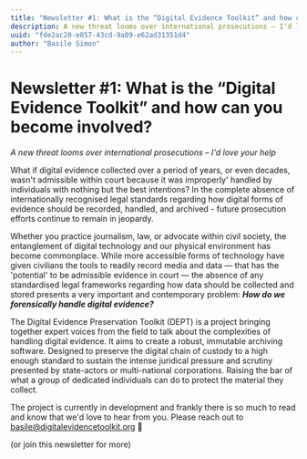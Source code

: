 ```yaml
---
title: "Newsletter #1: What is the “Digital Evidence Toolkit” and how can you become involved?"
description: A new threat looms over international prosecutions – I'd love your help
uuid: "fde2ac20-e857-43cd-9a09-e62ad31351d4"
author: "Basile Simon"
---
```


# Newsletter #1: What is the “Digital Evidence Toolkit” and how can you become involved?
_A new threat looms over international prosecutions – I'd love your help_


What if digital evidence collected over a period of years, or even decades, wasn't admissible within court because it was improperly' handled by individuals with nothing but the best intentions? In the complete absence of internationally recognised legal standards regarding how digital forms of evidence should be recorded, handled, and archived - future prosecution efforts continue to remain in jeopardy.

Whether you practice journalism, law, or advocate within civil society, the entanglement of digital technology and our physical environment has become commonplace. While more accessible forms of technology have given civilians the tools to readily record media and data — that has the 'potential' to be admissible evidence in court — the absence of any standardised legal frameworks regarding how data should be collected and stored presents a very important and contemporary problem: _**How do we forensically handle digital evidence?**_

The Digital Evidence Preservation Toolkit (DEPT) is a project bringing together expert voices from the field to talk about the complexities of handling digital evidence. It aims to create a robust, immutable archiving software. Designed to preserve the digital chain of custody to a high enough standard to sustain the intense juridical pressure and scrutiny presented by state-actors or multi-national corporations. Raising the bar of what a group of dedicated individuals can do to protect the material they collect.

The project is currently in development and frankly there is so much to read and know that we'd love to hear from you. Please reach out to basile@digitalevidencetoolkit.org 👋

(or join this newsletter for more)
